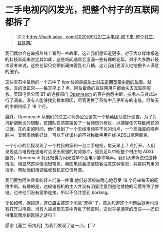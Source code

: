 # 二手电视闪闪发光，把整个村子的互联网都拆了

> 原文:[https://hack aday . com/2020/09/22/二手电视-照下来-整个村庄-互联网/](https://hackaday.com/2020/09/22/second-hand-television-shines-takes-down-entire-villages-internet/)

我们偶尔会在举报热线上看到一些故事，这让我们想知道更多。对于大众媒体报道的科技新闻来说尤其如此，这些新闻通常会遗漏一些有趣的花絮，对于大多数非技术读者来说，这些花絮只会把新闻搞得乱七八糟。这让我们更深入地挖掘令人满意的细节。

这些宝石中最新的一个击中了 tips 线的是[威尔士村庄定期宽带中断的故事](https://www.bbc.co.uk/news/amp/uk-wales-54239180)。就像，真的很正常——每天早上 7 点，阿伯霍桑的互联网用户都会失去互联网服务。英国电信公司 BT 的连接部门 [Openreach](https://www.openreach.com/) 的客户抱怨中断，技术人员对此进行了调查。没有人能够找到根本原因，尽管更换了系统中几乎所有的电缆，但每天的中断持续了 18 个月。

最终，Openreach 从他们的总工程师办公室请来一个精英团队进行调查。为了对抗新冠肺炎的限制，该团队在清晨架设了一台频谱分析仪，以捕捉任何导致问题的证据。在约定的时间，他们看到了一个无线电频率干扰的污点，一个高强度的噪声脉冲，其频率恰到好处，可以干扰该村的不对称数字用户线(ADSL)宽带服务。

一个小小的侦探发现了一个村民的家和一台二手电视，每天早上 7 点打开。人们发现这台电视在通电时会发出很强的射频脉冲，强到足以中断整个村庄的 ADSL 服务。Openreach 将此归类为闪光或单个高电平脉冲噪声。我们从未听说过这种情况，但显然这种情况很常见，英国电信会提醒顾客注意这种情况，并提供有用的指示，帮助他们用调幅收音机定位信号源。

我们要为阿伯霍桑的好人们说一件事:他们必须极端耐心地忍受 18 个月来每天的网络中断。有趣的是，违规电视机的主人并没有明显注意到是他或她的习惯导致了停电。也许他们没有宽带连接，所以不会注意到 borking。

无论如何，据报道，这位店主被这个消息“羞辱”了，自从知道这个问题后就再也没有打开过电视。当有人被发现无意中弄乱了频谱时，这似乎是通常的反应——还记得[俄亥俄州钥匙链之谜](https://hackaday.com/2019/05/15/the-great-ohio-key-fob-mystery-or-honey-i-jammed-the-neighborhood/)吗？

感谢【基兰·唐纳利】为我们发现了这一点。【T2